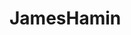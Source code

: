 JamesHamin
=============

<!---
JamesHamin/JamesHamin is a ✨ special ✨ repository because its `README.md` (this file) appears on your GitHub profile.
You can click the Preview link to take a look at your changes.
--->

